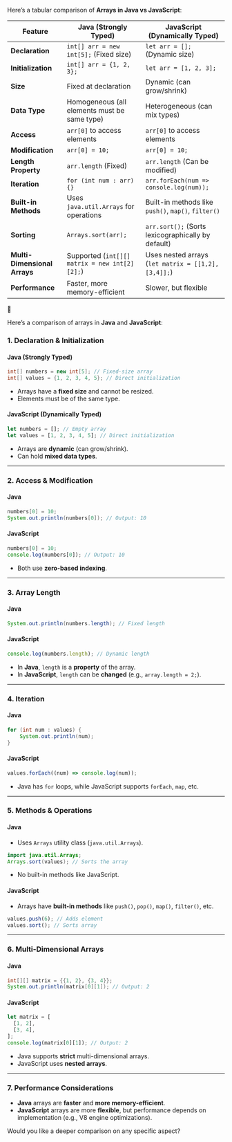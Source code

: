 Here’s a tabular comparison of **Arrays in Java vs JavaScript**:

| Feature                      | Java (Strongly Typed)                         | JavaScript (Dynamically Typed)                      |
| ---------------------------- | --------------------------------------------- | --------------------------------------------------- |
| **Declaration**              | `int[] arr = new int[5];` (Fixed size)        | `let arr = [];` (Dynamic size)                      |
| **Initialization**           | `int[] arr = {1, 2, 3};`                      | `let arr = [1, 2, 3];`                              |
| **Size**                     | Fixed at declaration                          | Dynamic (can grow/shrink)                           |
| **Data Type**                | Homogeneous (all elements must be same type)  | Heterogeneous (can mix types)                       |
| **Access**                   | `arr[0]` to access elements                   | `arr[0]` to access elements                         |
| **Modification**             | `arr[0] = 10;`                                | `arr[0] = 10;`                                      |
| **Length Property**          | `arr.length` (Fixed)                          | `arr.length` (Can be modified)                      |
| **Iteration**                | `for (int num : arr) {}`                      | `arr.forEach(num => console.log(num));`             |
| **Built-in Methods**         | Uses `java.util.Arrays` for operations        | Built-in methods like `push()`, `map()`, `filter()` |
| **Sorting**                  | `Arrays.sort(arr);`                           | `arr.sort();` (Sorts lexicographically by default)  |
| **Multi-Dimensional Arrays** | Supported (`int[][] matrix = new int[2][2];`) | Uses nested arrays (`let matrix = [[1,2],[3,4]];`)  |
| **Performance**              | Faster, more memory-efficient                 | Slower, but flexible                                |

🚀

Here’s a comparison of arrays in **Java** and **JavaScript**:

### **1. Declaration & Initialization**

#### **Java (Strongly Typed)**

```java
int[] numbers = new int[5]; // Fixed-size array
int[] values = {1, 2, 3, 4, 5}; // Direct initialization
```

- Arrays have a **fixed size** and cannot be resized.
- Elements must be of the same type.

#### **JavaScript (Dynamically Typed)**

```javascript
let numbers = []; // Empty array
let values = [1, 2, 3, 4, 5]; // Direct initialization
```

- Arrays are **dynamic** (can grow/shrink).
- Can hold **mixed data types**.

---

### **2. Access & Modification**

#### **Java**

```java
numbers[0] = 10;
System.out.println(numbers[0]); // Output: 10
```

#### **JavaScript**

```javascript
numbers[0] = 10;
console.log(numbers[0]); // Output: 10
```

- Both use **zero-based indexing**.

---

### **3. Array Length**

#### **Java**

```java
System.out.println(numbers.length); // Fixed length
```

#### **JavaScript**

```javascript
console.log(numbers.length); // Dynamic length
```

- In **Java**, `length` is a **property** of the array.
- In **JavaScript**, `length` can be **changed** (e.g., `array.length = 2;`).

---

### **4. Iteration**

#### **Java**

```java
for (int num : values) {
    System.out.println(num);
}
```

#### **JavaScript**

```javascript
values.forEach((num) => console.log(num));
```

- Java has `for` loops, while JavaScript supports `forEach`, `map`, etc.

---

### **5. Methods & Operations**

#### **Java**

- Uses `Arrays` utility class (`java.util.Arrays`).

```java
import java.util.Arrays;
Arrays.sort(values); // Sorts the array
```

- No built-in methods like JavaScript.

#### **JavaScript**

- Arrays have **built-in methods** like `push()`, `pop()`, `map()`, `filter()`, etc.

```javascript
values.push(6); // Adds element
values.sort(); // Sorts array
```

---

### **6. Multi-Dimensional Arrays**

#### **Java**

```java
int[][] matrix = {{1, 2}, {3, 4}};
System.out.println(matrix[0][1]); // Output: 2
```

#### **JavaScript**

```javascript
let matrix = [
  [1, 2],
  [3, 4],
];
console.log(matrix[0][1]); // Output: 2
```

- Java supports **strict** multi-dimensional arrays.
- JavaScript uses **nested arrays**.

---

### **7. Performance Considerations**

- **Java** arrays are **faster** and **more memory-efficient**.
- **JavaScript** arrays are more **flexible**, but performance depends on implementation (e.g., V8 engine optimizations).

Would you like a deeper comparison on any specific aspect?

